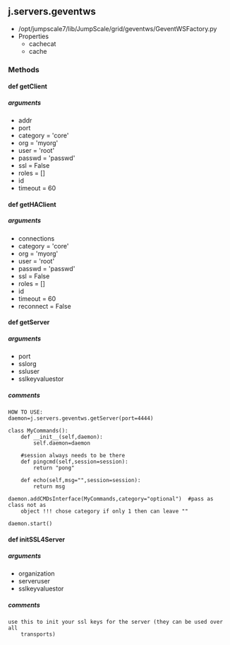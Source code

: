 ## j.servers.geventws

- /opt/jumpscale7/lib/JumpScale/grid/geventws/GeventWSFactory.py
- Properties
    - cachecat
    - cache

### Methods

#### def getClient 

##### arguments

- addr
- port
- category = 'core'
- org = 'myorg'
- user = 'root'
- passwd = 'passwd'
- ssl = False
- roles = []
- id
- timeout = 60

#### def getHAClient 

##### arguments

- connections
- category = 'core'
- org = 'myorg'
- user = 'root'
- passwd = 'passwd'
- ssl = False
- roles = []
- id
- timeout = 60
- reconnect = False

#### def getServer 

##### arguments

- port
- sslorg
- ssluser
- sslkeyvaluestor

##### comments

```
HOW TO USE:
daemon=j.servers.geventws.getServer(port=4444)

class MyCommands():
    def __init__(self,daemon):
        self.daemon=daemon

    #session always needs to be there
    def pingcmd(self,session=session):
        return "pong"

    def echo(self,msg="",session=session):
        return msg

daemon.addCMDsInterface(MyCommands,category="optional")  #pass as class not as
    object !!! chose category if only 1 then can leave ""

daemon.start()

```

#### def initSSL4Server 

##### arguments

- organization
- serveruser
- sslkeyvaluestor

##### comments

```
use this to init your ssl keys for the server (they can be used over all
    transports)

```

